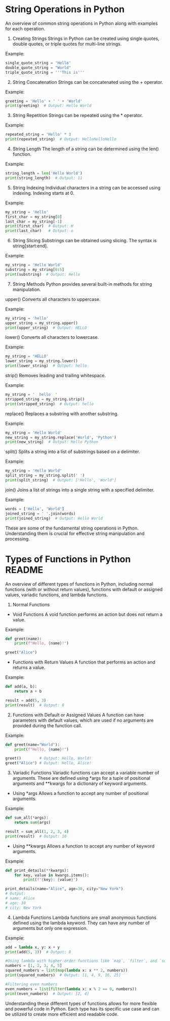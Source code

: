 # String Operations in Python 

An overview of common string operations in Python along with examples for each operation.

1. Creating Strings
Strings in Python can be created using single quotes, double quotes, or triple quotes for multi-line strings.

Example:

```python
single_quote_string = 'Hello'
double_quote_string = "World"
triple_quote_string = '''This is'''
```

2. String Concatenation
Strings can be concatenated using the + operator.

Example:

```python
greeting = 'Hello' + ' ' + 'World'
print(greeting)  # Output: Hello World
```

3. String Repetition
Strings can be repeated using the * operator.

Example:

```python
repeated_string = 'Hello' * 3
print(repeated_string)  # Output: HelloHelloHello
```

4. String Length
The length of a string can be determined using the len() function.

Example:

```python
string_length = len('Hello World')
print(string_length)  # Output: 11
```

5. String Indexing
Individual characters in a string can be accessed using indexing. Indexing starts at 0.

Example:

```python
my_string = 'Hello'
first_char = my_string[0]
last_char = my_string[-1]
print(first_char)  # Output: H
print(last_char)   # Output: o
```

6. String Slicing
Substrings can be obtained using slicing. The syntax is string[start:end].

Example:

```python
my_string = 'Hello World'
substring = my_string[0:5]
print(substring)  # Output: Hello
```

7. String Methods
Python provides several built-in methods for string manipulation.

upper()
Converts all characters to uppercase.

Example:

```python
my_string = 'hello'
upper_string = my_string.upper()
print(upper_string)  # Output: HELLO
```

lower()
Converts all characters to lowercase.

Example:

```python
my_string = 'HELLO'
lower_string = my_string.lower()
print(lower_string)  # Output: hello
```
strip()
Removes leading and trailing whitespace.

Example:

```python
my_string = '  hello  '
stripped_string = my_string.strip()
print(stripped_string)  # Output: hello
```
replace()
Replaces a substring with another substring.

Example:

```python
my_string = 'Hello World'
new_string = my_string.replace('World', 'Python')
print(new_string)  # Output: Hello Python
```
split()
Splits a string into a list of substrings based on a delimiter.

Example:

```python
my_string = 'Hello World'
split_string = my_string.split(' ')
print(split_string)  # Output: ['Hello', 'World']
```
join()
Joins a list of strings into a single string with a specified delimiter.

Example:

```python
words = ['Hello', 'World']
joined_string = ' '.join(words)
print(joined_string)  # Output: Hello World
```

These are some of the fundamental string operations in Python. Understanding them is crucial for effective string manipulation and processing.


# Types of Functions in Python README

An overview of different types of functions in Python, including normal functions (with or without return values), functions with default or assigned values, variadic functions, and lambda functions.

1. Normal Functions
- Void Functions
A void function performs an action but does not return a value.

Example:

```python
def greet(name):
    print(f"Hello, {name}!")

greet("Alice")
```
- Functions with Return Values
A function that performs an action and returns a value.

Example:

```python
def add(a, b):
    return a + b

result = add(5, 3)
print(result)  # Output: 8
```

2. Functions with Default or Assigned Values
A function can have parameters with default values, which are used if no arguments are provided during the function call.

Example:

```python
def greet(name="World"):
    print(f"Hello, {name}!")

greet()        # Output: Hello, World!
greet("Alice") # Output: Hello, Alice!
```
3. Variadic Functions
Variadic functions can accept a variable number of arguments. These are defined using *args for a tuple of positional arguments and **kwargs for a dictionary of keyword arguments.

- Using *args
Allows a function to accept any number of positional arguments.

Example:

```python
def sum_all(*args):
    return sum(args)

result = sum_all(1, 2, 3, 4)
print(result)  # Output: 10
```
- Using **kwargs
Allows a function to accept any number of keyword arguments.

Example:

```python
def print_details(**kwargs):
    for key, value in kwargs.items():
        print(f"{key}: {value}")

print_details(name="Alice", age=30, city="New York")
# Output:
# name: Alice
# age: 30
# city: New York
```

4. Lambda Functions
Lambda functions are small anonymous functions defined using the lambda keyword. They can have any number of arguments but only one expression.

Example:

```python
add = lambda x, y: x + y
print(add(5, 3))  # Output: 8

#Using lambda with higher-order functions like `map`, `filter`, and `sorted`
numbers = [1, 2, 3, 4, 5]
squared_numbers = list(map(lambda x: x ** 2, numbers))
print(squared_numbers)  # Output: [1, 4, 9, 16, 25]

#Filtering even numbers
even_numbers = list(filter(lambda x: x % 2 == 0, numbers))
print(even_numbers)  # Output: [2, 4]
```

Understanding these different types of functions allows for more flexible and powerful code in Python. Each type has its specific use case and can be utilized to create more efficient and readable code.
